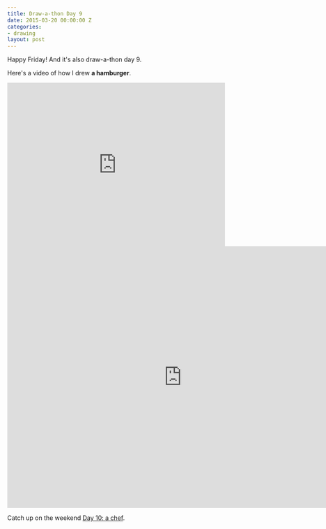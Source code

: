 ```yaml
---
title: Draw-a-thon Day 9
date: 2015-03-20 00:00:00 Z
categories:
- drawing
layout: post
---
```


Happy Friday! And it's also draw-a-thon day 9.

Here's a video of how I drew **a hamburger**.

<iframe src="https://player.vimeo.com/video/123144502" width="500" height="375" frameborder="0" webkitallowfullscreen mozallowfullscreen allowfullscreen class="show-on-mobile"></iframe>

<iframe src="https://player.vimeo.com/video/123144502" width="800" height="600" frameborder="0" webkitallowfullscreen mozallowfullscreen allowfullscreen class="show-on-phablet"></iframe>

Catch up on the weekend <a href="/drawathon-day-10">Day 10: a chef</a>.
